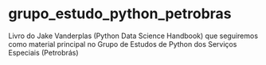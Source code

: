 # grupo_estudo_python_petrobras
Livro do Jake Vanderplas (Python Data Science Handbook) que seguiremos como material principal no Grupo de Estudos de Python dos Serviços Especiais (Petrobrás)
